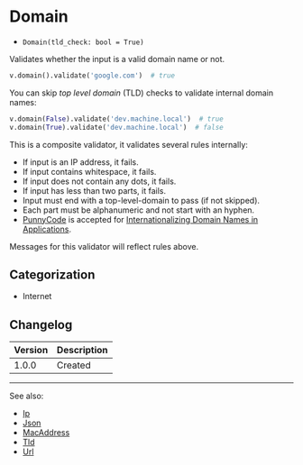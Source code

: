 # Domain

- `Domain(tld_check: bool = True)`

Validates whether the input is a valid domain name or not.

```python
v.domain().validate('google.com')  # true
```

You can skip *top level domain* (TLD) checks to validate internal
domain names:

```python
v.domain(False).validate('dev.machine.local')  # true
v.domain(True).validate('dev.machine.local')  # false
```

This is a composite validator, it validates several rules
internally:

- If input is an IP address, it fails.
- If input contains whitespace, it fails.
- If input does not contain any dots, it fails.
- If input has less than two parts, it fails.
- Input must end with a top-level-domain to pass (if not skipped).
- Each part must be alphanumeric and not start with an hyphen.
- [PunnyCode][] is accepted for [Internationalizing Domain Names in Applications][IDNA].

Messages for this validator will reflect rules above.

## Categorization

- Internet

## Changelog

Version | Description
--------|-------------
  1.0.0 | Created

***
See also:

- [Ip](Ip.md)
- [Json](Json.md)
- [MacAddress](MacAddress.md)
- [Tld](Tld.md)
- [Url](Url.md)

[PunnyCode]: http://en.wikipedia.org/wiki/Punycode "Wikipedia: Punnycode"
[IDNA]: http://en.wikipedia.org/wiki/Internationalized_domain_name#Internationalizing_Domain_Names_in_Applications "Wikipedia: Internationalized domain name"